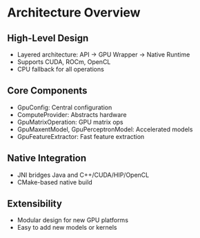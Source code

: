 # Architecture Overview

## High-Level Design
- Layered architecture: API → GPU Wrapper → Native Runtime
- Supports CUDA, ROCm, OpenCL
- CPU fallback for all operations

## Core Components
- GpuConfig: Central configuration
- ComputeProvider: Abstracts hardware
- GpuMatrixOperation: GPU matrix ops
- GpuMaxentModel, GpuPerceptronModel: Accelerated models
- GpuFeatureExtractor: Fast feature extraction

## Native Integration
- JNI bridges Java and C++/CUDA/HIP/OpenCL
- CMake-based native build

## Extensibility
- Modular design for new GPU platforms
- Easy to add new models or kernels 